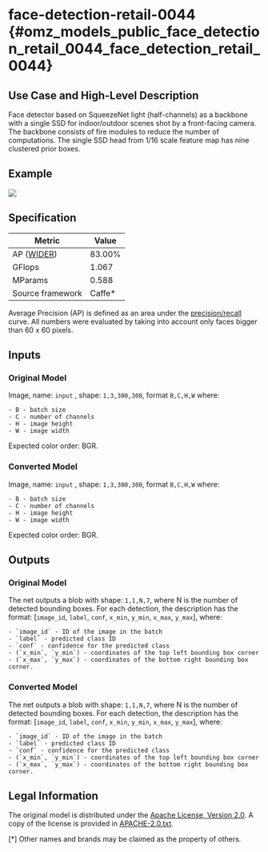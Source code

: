 # face-detection-retail-0044 {#omz_models_public_face_detection_retail_0044_face_detection_retail_0044}

## Use Case and High-Level Description

Face detector based on SqueezeNet light (half-channels) as a backbone with a
single SSD for indoor/outdoor scenes shot by a front-facing camera. The backbone
consists of fire modules to reduce the number of computations. The single SSD
head from 1/16 scale feature map has nine clustered prior boxes.

## Example

![](./face-detection-retail-0044.png)

## Specification

| Metric                                                        | Value                   |
|---------------------------------------------------------------|-------------------------|
| AP ([WIDER](http://shuoyang1213.me/WIDERFACE/))               | 83.00%                  |
| GFlops                                                        | 1.067                   |
| MParams                                                       | 0.588                   |
| Source framework                                              | Caffe*                  |

Average Precision (AP) is defined as an area under the
[precision/recall](https://en.wikipedia.org/wiki/Precision_and_recall)
curve. All numbers were evaluated by taking into account only faces bigger than
60 x 60 pixels.

## Inputs

### Original Model

Image, name: `input` , shape: `1,3,300,300`, format `B,C,H,W` where:

    - B - batch size
    - C - number of channels
    - H - image height
    - W - image width

Expected color order: BGR.

### Converted Model

Image, name: `input` , shape: `1,3,300,300`, format `B,C,H,W` where:

    - B - batch size
    - C - number of channels
    - H - image height
    - W - image width

Expected color order: BGR.

## Outputs

### Original Model

The net outputs a blob with shape: `1,1,N,7`, where N is the number of detected
bounding boxes. For each detection, the description has the format:
[`image_id`, `label`, `conf`, `x_min`, `y_min`, `x_max`, `y_max`],
where:

    - `image_id` - ID of the image in the batch
    - `label` - predicted class ID
    - `conf` - confidence for the predicted class
    - (`x_min`, `y_min`) - coordinates of the top left bounding box corner
    - (`x_max`, `y_max`) - coordinates of the bottom right bounding box corner.

### Converted Model

The net outputs a blob with shape: `1,1,N,7`, where N is the number of detected
bounding boxes. For each detection, the description has the format:
[`image_id`, `label`, `conf`, `x_min`, `y_min`, `x_max`, `y_max`],
where:

    - `image_id` - ID of the image in the batch
    - `label` - predicted class ID
    - `conf` - confidence for the predicted class
    - (`x_min`, `y_min`) - coordinates of the top left bounding box corner
    - (`x_max`, `y_max`) - coordinates of the bottom right bounding box corner.

## Legal Information

The original model is distributed under the
[Apache License, Version 2.0](https://raw.githubusercontent.com/opencv/training_toolbox_caffe/develop/LICENSE).
A copy of the license is provided in [APACHE-2.0.txt](../licenses/APACHE-2.0.txt).

[*] Other names and brands may be claimed as the property of others.
